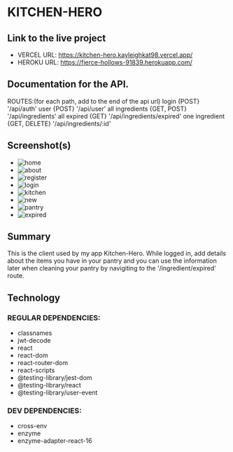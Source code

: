 # KITCHEN-HERO
## Link to the live project
* VERCEL URL:    https://kitchen-hero.kayleighkat98.vercel.app/
* HEROKU URL:    https://fierce-hollows-91839.herokuapp.com/ 
## Documentation for the API.
ROUTES:(for each path, add to the end of the api url)
    login {POST}
        '/api/auth'
    user {POST}
        '/api/user'
    all ingredients {GET, POST}
        '/api/ingredients'
    all expired {GET} 
        '/api/ingredients/expired'
    one ingredient {GET, DELETE}
        '/api/ingredients/:id'
## Screenshot(s)
* ![home](images/screenshots/home.png)
* ![about](images/screenshots/about.png)
* ![register](images/screenshots/register.png)
* ![login](images/screenshots/login.png)
* ![kitchen](images/screenshots/kitchen.png)
* ![new](images/screenshots/new.png)
* ![pantry](images/screenshots/pantry.png)
* ![expired](images/screenshots/expired.png)

## Summary
This is the client used by my app Kitchen-Hero. While logged in, add details about the items you have in your pantry and you can use the information later when cleaning your pantry by navigiting to the '/ingredient/expired' route.
## Technology
### REGULAR DEPENDENCIES:
* classnames
* jwt-decode
* react
* react-dom
* react-router-dom
* react-scripts
* @testing-library/jest-dom
* @testing-library/react
* @testing-library/user-event
### DEV DEPENDENCIES:
* cross-env
* enzyme
* enzyme-adapter-react-16





